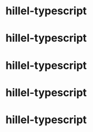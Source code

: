 # hillel-typescript
# hillel-typescript
# hillel-typescript
# hillel-typescript
# hillel-typescript
